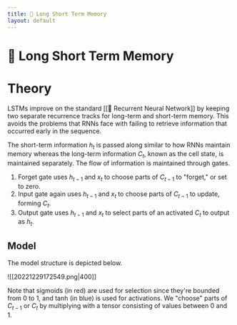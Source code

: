 ```yaml
---
title: 🎥 Long Short Term Memory
layout: default
---
```


# 🎥 Long Short Term Memory

# Theory
LSTMs improve on the standard [[💬 Recurrent Neural Network]] by keeping two separate recurrence tracks for long-term and short-term memory. This avoids the problems that RNNs face with failing to retrieve information that occurred early in the sequence.

The short-term information $h_t$ is passed along similar to how RNNs maintain memory whereas the long-term information $C_t$, known as the cell state, is maintained separately. The flow of information is maintained through gates.
1. Forget gate uses $h_{t-1}$ and $x_t$ to choose parts of $C_{t-1}$ to "forget," or set to zero.
2. Input gate again uses $h_{t-1}$ and $x_t$ to choose parts of $C_{t-1}$ to update, forming $C_t$.
3. Output gate uses $h_{t-1}$ and $x_t$ to select parts of an activated $C_t$ to output as $h_t$.

## Model
The model structure is depicted below.

![[20221229172549.png|400]]

Note that sigmoids (in red) are used for selection since they're bounded from $0$ to $1$, and tanh (in blue) is used for activations. We "choose" parts of $C_{t-1}$ or $C_t$ by multiplying with a tensor consisting of values between $0$ and $1$.